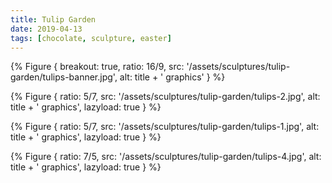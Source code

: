 ```yaml
---
title: Tulip Garden
date: 2019-04-13
tags: [chocolate, sculpture, easter]
---
```


{% Figure {
    breakout: true,
    ratio: 16/9,
    src: '/assets/sculptures/tulip-garden/tulips-banner.jpg',
    alt: title + ' graphics'
} %}

{% Figure {
    ratio: 5/7,
    src: '/assets/sculptures/tulip-garden/tulips-2.jpg',
    alt: title + ' graphics',
    lazyload: true
} %}

{% Figure {
    ratio: 5/7,
    src: '/assets/sculptures/tulip-garden/tulips-1.jpg',
    alt: title + ' graphics',
    lazyload: true
} %}

{% Figure {
    ratio: 7/5,
    src: '/assets/sculptures/tulip-garden/tulips-4.jpg',
    alt: title + ' graphics',
    lazyload: true
} %}